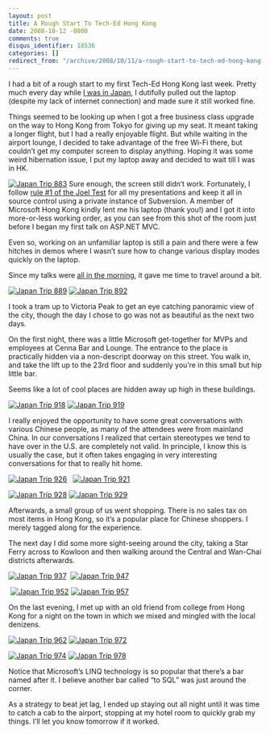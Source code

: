 ```yaml
---
layout: post
title: A Rough Start To Tech-Ed Hong Kong
date: 2008-10-12 -0800
comments: true
disqus_identifier: 18536
categories: []
redirect_from: "/archive/2008/10/11/a-rough-start-to-tech-ed-hong-kong.aspx/"
---
```


I had a bit of a rough start to my first Tech-Ed Hong Kong last week.
Pretty much every day while [I was in
Japan](https://haacked.com/archive/2008/10/12/japan-trip-2008.aspx "Japan Trip 2008"),
I dutifully pulled out the laptop (despite my lack of internet
connection) and made sure it still worked fine.

Things seemed to be looking up when I got a free business class upgrade
on the way to Hong Kong from Tokyo for giving up my seat. It meant
taking a longer flight, but I had a really enjoyable flight. But while
waiting in the airport lounge, I decided to take advantage of the free
Wi-Fi there, but couldn’t get my computer screen to display anything.
Hoping it was some weird hibernation issue, I put my laptop away and
decided to wait till I was in HK.

[![Japan Trip
883](https://haacked.com/images/haacked_com/WindowsLiveWriter/ARoughStartToTechEdHongKong_12463/Japan%20Trip%20883_thumb.jpg "Japan Trip 883")](https://haacked.com/images/haacked_com/WindowsLiveWriter/ARoughStartToTechEdHongKong_12463/Japan%20Trip%20883.jpg)
Sure enough, the screen still didn’t work. Fortunately, I follow [rule
\#1 of the Joel
Test](http://www.joelonsoftware.com/articles/fog0000000043.html "The Joel Test")
for all my presentations and keep it all in source control using a
private instance of Subversion. A member of Microsoft Hong Kong kindly
lent me his laptop (thank you!) and I got it into more-or-less working
order, as you can see from this shot of the room just before I began my
first talk on ASP.NET MVC.

Even so, working on an unfamiliar laptop is still a pain and there were
a few hitches in demos where I wasn’t sure how to change various display
modes quickly on the laptop.

Since my talks were [all in the
morning](https://haacked.com/archive/2008/09/15/tech-ed-2008-hk.aspx "Speaking Schedule"),
it gave me time to travel around a bit.

[![Japan Trip
889](https://haacked.com/images/haacked_com/WindowsLiveWriter/ARoughStartToTechEdHongKong_12463/Japan%20Trip%20889_thumb.jpg "Japan Trip 889")](https://haacked.com/images/haacked_com/WindowsLiveWriter/ARoughStartToTechEdHongKong_12463/Japan%20Trip%20889.jpg)
[![Japan Trip
892](https://haacked.com/images/haacked_com/WindowsLiveWriter/ARoughStartToTechEdHongKong_12463/Japan%20Trip%20892_thumb.jpg "Japan Trip 892")](https://haacked.com/images/haacked_com/WindowsLiveWriter/ARoughStartToTechEdHongKong_12463/Japan%20Trip%20892.jpg)

I took a tram up to Victoria Peak to get an eye catching panoramic view
of the city, though the day I chose to go was not as beautiful as the
next two days.

On the first night, there was a little Microsoft get-together for MVPs
and employees at Cenna Bar and Lounge. The entrance to the place is
practically hidden via a non-descript doorway on this street. You walk
in, and take the lift up to the 23rd floor and suddenly you’re in this
small but hip little bar.

Seems like a lot of cool places are hidden away up high in these
buildings.

[![Japan Trip
918](https://haacked.com/images/haacked_com/WindowsLiveWriter/ARoughStartToTechEdHongKong_12463/Japan%20Trip%20918_thumb.jpg "Japan Trip 918")](https://haacked.com/images/haacked_com/WindowsLiveWriter/ARoughStartToTechEdHongKong_12463/Japan%20Trip%20918.jpg)
[![Japan Trip
919](https://haacked.com/images/haacked_com/WindowsLiveWriter/ARoughStartToTechEdHongKong_12463/Japan%20Trip%20919_thumb.jpg "Japan Trip 919")](https://haacked.com/images/haacked_com/WindowsLiveWriter/ARoughStartToTechEdHongKong_12463/Japan%20Trip%20919.jpg)

I really enjoyed the opportunity to have some great conversations with
various Chinese people, as many of the attendees were from mainland
China. In our conversations I realized that certain stereotypes we tend
to have over in the U.S. are completely not valid. In principle, I know
this is usually the case, but it often takes engaging in very
interesting conversations for that to really hit home.

[![Japan Trip
926](https://haacked.com/images/haacked_com/WindowsLiveWriter/ARoughStartToTechEdHongKong_12463/Japan%20Trip%20926_thumb.jpg "Japan Trip 926")](https://haacked.com/images/haacked_com/WindowsLiveWriter/ARoughStartToTechEdHongKong_12463/Japan%20Trip%20926.jpg)  
[![Japan Trip
921](https://haacked.com/images/haacked_com/WindowsLiveWriter/ARoughStartToTechEdHongKong_12463/Japan%20Trip%20921_thumb.jpg "Japan Trip 921")](https://haacked.com/images/haacked_com/WindowsLiveWriter/ARoughStartToTechEdHongKong_12463/Japan%20Trip%20921.jpg)

[![Japan Trip
928](https://haacked.com/images/haacked_com/WindowsLiveWriter/ARoughStartToTechEdHongKong_12463/Japan%20Trip%20928_thumb.jpg "Japan Trip 928")](https://haacked.com/images/haacked_com/WindowsLiveWriter/ARoughStartToTechEdHongKong_12463/Japan%20Trip%20928.jpg)
[![Japan Trip
929](https://haacked.com/images/haacked_com/WindowsLiveWriter/ARoughStartToTechEdHongKong_12463/Japan%20Trip%20929_thumb_1.jpg "Japan Trip 929")](https://haacked.com/images/haacked_com/WindowsLiveWriter/ARoughStartToTechEdHongKong_12463/Japan%20Trip%20929_1.jpg)

Afterwards, a small group of us went shopping. There is no sales tax on
most items in Hong Kong, so it’s a popular place for Chinese shoppers. I
merely tagged along for the experience.

The next day I did some more sight-seeing around the city, taking a Star
Ferry across to Kowloon and then walking around the Central and Wan-Chai
districts afterwards.

[![Japan Trip
937](https://haacked.com/images/haacked_com/WindowsLiveWriter/ARoughStartToTechEdHongKong_12463/Japan%20Trip%20937_thumb.jpg "Japan Trip 937")](https://haacked.com/images/haacked_com/WindowsLiveWriter/ARoughStartToTechEdHongKong_12463/Japan%20Trip%20937.jpg) 
[![Japan Trip
947](https://haacked.com/images/haacked_com/WindowsLiveWriter/ARoughStartToTechEdHongKong_12463/Japan%20Trip%20947_thumb.jpg "Japan Trip 947")](https://haacked.com/images/haacked_com/WindowsLiveWriter/ARoughStartToTechEdHongKong_12463/Japan%20Trip%20947.jpg)

 [![Japan Trip
952](https://haacked.com/images/haacked_com/WindowsLiveWriter/ARoughStartToTechEdHongKong_12463/Japan%20Trip%20952_thumb.jpg "Japan Trip 952")](https://haacked.com/images/haacked_com/WindowsLiveWriter/ARoughStartToTechEdHongKong_12463/Japan%20Trip%20952.jpg)
[![Japan Trip
957](https://haacked.com/images/haacked_com/WindowsLiveWriter/ARoughStartToTechEdHongKong_12463/Japan%20Trip%20957_thumb.jpg "Japan Trip 957")](https://haacked.com/images/haacked_com/WindowsLiveWriter/ARoughStartToTechEdHongKong_12463/Japan%20Trip%20957.jpg)

On the last evening, I met up with an old friend from college from Hong
Kong for a night on the town in which we mixed and mingled with the
local denizens.

[![Japan Trip
962](https://haacked.com/images/haacked_com/WindowsLiveWriter/ARoughStartToTechEdHongKong_12463/Japan%20Trip%20962_thumb.jpg "Japan Trip 962")](https://haacked.com/images/haacked_com/WindowsLiveWriter/ARoughStartToTechEdHongKong_12463/Japan%20Trip%20962.jpg)
[![Japan Trip
972](https://haacked.com/images/haacked_com/WindowsLiveWriter/ARoughStartToTechEdHongKong_12463/Japan%20Trip%20972_thumb.jpg "Japan Trip 972")](https://haacked.com/images/haacked_com/WindowsLiveWriter/ARoughStartToTechEdHongKong_12463/Japan%20Trip%20972.jpg)

[![Japan Trip
974](https://haacked.com/images/haacked_com/WindowsLiveWriter/ARoughStartToTechEdHongKong_12463/Japan%20Trip%20974_thumb.jpg "Japan Trip 974")](https://haacked.com/images/haacked_com/WindowsLiveWriter/ARoughStartToTechEdHongKong_12463/Japan%20Trip%20974.jpg)
[![Japan Trip
978](https://haacked.com/images/haacked_com/WindowsLiveWriter/ARoughStartToTechEdHongKong_12463/Japan%20Trip%20978_thumb.jpg "Japan Trip 978")](https://haacked.com/images/haacked_com/WindowsLiveWriter/ARoughStartToTechEdHongKong_12463/Japan%20Trip%20978.jpg)

Notice that Microsoft’s LINQ technology is so popular that there’s a bar
named after it. I believe another bar called “to SQL” was just around
the corner.

As a strategy to beat jet lag, I ended up staying out all night until it
was time to catch a cab to the airport, stopping at my hotel room to
quickly grab my things. I’ll let you know tomorrow if it worked.

